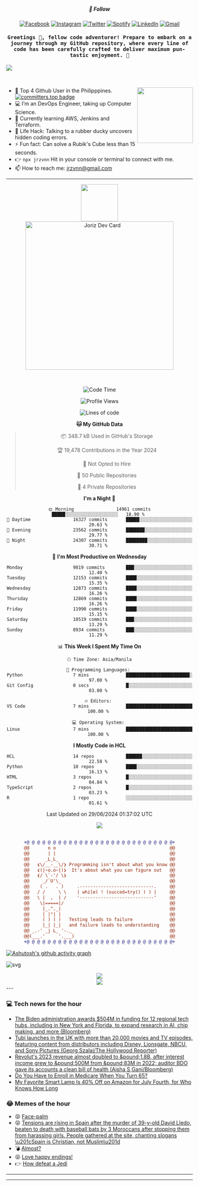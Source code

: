 <h5 align="center">💬 Follow</h5>
<div align="center">

[![Facebook](https://img.shields.io/badge/Facebook-%231877F2.svg?style=for-the-badge&logo=Facebook&logoColor=white)](https://www.facebook.com/Horisyo/)
[![Instagram](https://img.shields.io/badge/Instagram-%23E4405F.svg?style=for-the-badge&logo=Instagram&logoColor=white)](https://www.instagram.com/jrzvnn_/)
[![Twitter](https://img.shields.io/badge/Twitter-%231DA1F2.svg?style=for-the-badge&logo=Twitter&logoColor=white)](https://twitter.com/jrz_studies)
[![Spotify](https://img.shields.io/badge/Spotify-%231ED760.svg?style=for-the-badge&logo=Spotify&logoColor=white)](https://open.spotify.com/user/217td4qrc6mzqjodfalmzjpdi?si=b93099b9078c4ccb)
[![LinkedIn](https://img.shields.io/badge/LinkedIn-%230077B5.svg?style=for-the-badge&logo=LinkedIn&logoColor=white)](https://www.linkedin.com/in/jrz-vnn/)
[![Gmail](https://img.shields.io/badge/Gmail-D14836?style=for-the-badge&logo=gmail&logoColor=white)](mailto:jrzvnn@gmail.com)

</div>
<h4 align="center"><samp>Greetings 👋, fellow code adventurer! Prepare to embark on a journey through my GitHub repository, where every line of code has been carefully crafted to deliver maximum pun-tastic enjoyment. 🚀 </samp></h4>

<!--horizontal divider(gradiant)-->
<img src="https://user-images.githubusercontent.com/73097560/115834477-dbab4500-a447-11eb-908a-139a6edaec5c.gif">

&nbsp; 

<img align='right' src='https://github.com/Rishit-dagli/Rishit-dagli/blob/master/images/octocat-anime.gif' width='150"'>

- 🚀 Top 4 Github User in the Philipppines. [![committers.top badge](https://user-badge.committers.top/philippines/jrzvnn.svg)](https://user-badge.committers.top/philippines/USERNAME)
- 💻 I’m an DevOps Engineer, taking up Computer Science.
- 🤖 Currently learning AWS, Jenkins and Terraform.
- 🎯 Life Hack: Talking to a rubber ducky uncovers hidden coding errors.
- ⚡ Fun fact: Can solve a Rubik's Cube less than 15 seconds.
- 👉 `npx jrzvnn` Hit in your console or terminal to connect with me.
- 📫 How to reach me: jrzvnn@gmail.com

---

<!--🖼️OCTOCAT-->
<p align="center">

<img src="https://media.giphy.com/media/IP7sarl7C5lSFCw9rG/giphy.gif"  width="100px" height="100px">
<br />
<a href="https://app.daily.dev/jorizvillanueva"><img src="https://github.com/jrzvnn/jrzvnn/blob/main/devcard.svg" width="400" alt="Joriz Dev Card"/></a>
</p>

<br />
<div align="center">

<!--START_SECTION:waka-->
![Code Time](http://img.shields.io/badge/Code%20Time-259%20hrs%2059%20mins-blue)

![Profile Views](http://img.shields.io/badge/Profile%20Views-53-blue)

![Lines of code](https://img.shields.io/badge/From%20Hello%20World%20I%27ve%20Written-1.6%20million%20lines%20of%20code-blue)

**🐱 My GitHub Data** 

> 📦 348.7 kB Used in GitHub's Storage 
 > 
> 🏆 19,478 Contributions in the Year 2024
 > 
> 🚫 Not Opted to Hire
 > 
> 📜 50 Public Repositories 
 > 
> 🔑 4 Private Repositories 
 > 
**I'm a Night 🦉** 

```text
🌞 Morning                14961 commits       █████░░░░░░░░░░░░░░░░░░░░   18.90 % 
🌆 Daytime                16327 commits       █████░░░░░░░░░░░░░░░░░░░░   20.63 % 
🌃 Evening                23562 commits       ███████░░░░░░░░░░░░░░░░░░   29.77 % 
🌙 Night                  24307 commits       ████████░░░░░░░░░░░░░░░░░   30.71 % 
```
📅 **I'm Most Productive on Wednesday** 

```text
Monday                   9819 commits        ███░░░░░░░░░░░░░░░░░░░░░░   12.40 % 
Tuesday                  12153 commits       ████░░░░░░░░░░░░░░░░░░░░░   15.35 % 
Wednesday                12873 commits       ████░░░░░░░░░░░░░░░░░░░░░   16.26 % 
Thursday                 12869 commits       ████░░░░░░░░░░░░░░░░░░░░░   16.26 % 
Friday                   11990 commits       ████░░░░░░░░░░░░░░░░░░░░░   15.15 % 
Saturday                 10519 commits       ███░░░░░░░░░░░░░░░░░░░░░░   13.29 % 
Sunday                   8934 commits        ███░░░░░░░░░░░░░░░░░░░░░░   11.29 % 
```


📊 **This Week I Spent My Time On** 

```text
🕑︎ Time Zone: Asia/Manila

💬 Programming Languages: 
Python                   7 mins              ████████████████████████░   97.00 % 
Git Config               0 secs              █░░░░░░░░░░░░░░░░░░░░░░░░   03.00 % 

🔥 Editors: 
VS Code                  7 mins              █████████████████████████   100.00 % 

💻 Operating System: 
Linux                    7 mins              █████████████████████████   100.00 % 
```

**I Mostly Code in HCL** 

```text
HCL                      14 repos            ██████░░░░░░░░░░░░░░░░░░░   22.58 % 
Python                   10 repos            ████░░░░░░░░░░░░░░░░░░░░░   16.13 % 
HTML                     3 repos             █░░░░░░░░░░░░░░░░░░░░░░░░   04.84 % 
TypeScript               2 repos             █░░░░░░░░░░░░░░░░░░░░░░░░   03.23 % 
R                        1 repo              ░░░░░░░░░░░░░░░░░░░░░░░░░   01.61 % 
```




 Last Updated on 29/06/2024 01:37:02 UTC
<!--END_SECTION:waka-->

<img src="https://wakatime.com/share/@jrzvnn/70a4618c-7cd9-4016-b7b9-eabe75c837ee.svg">

<br />
<br />

```diff
+@ @ @ @ @ @ @ @ @ @ @ @ @ @ @ @ @ @ @ @ @ @ @ @ @ @ @ @+
@@       o o                                           @@
@@       | |                                           @@
@@      _L_L_                                          @@
@@   ❮\/__-__\/❯ Programming isn't about what you know @@
@@   ❮(|~o.o~|)❯  It's about what you can figure out   @@
@@   ❮/ \`-'/ \❯                                       @@
@@     _/`U'\_                                         @@
@@    ( .   . )     .----------------------------.     @@
@@   / /     \ \    | while( ! (succed=try() ) ) |     @@
@@   \ |  ,  | /    '----------------------------'     @@
@@    \|=====|/                                        @@
@@     |_.^._|                                         @@
@@     | |"| |                                         @@
@@     ( ) ( )   Testing leads to failure              @@
@@     |_| |_|   and failure leads to understanding    @@
@@ _.-' _j L_ '-._                                     @@
@@(___.'     '.___)                                    @@
+@ @ @ @ @ @ @ @ @ @ @ @ @ @ @ @ @ @ @ @ @ @ @ @ @ @ @ @+

```

</div>


[![Ashutosh's github activity graph](https://github-readme-activity-graph.vercel.app/graph?username=jrzvnn&theme=github-compact)](https://github.com/ashutosh00710/github-readme-activity-graph)


![svg](profile-3d-contrib/profile-night-green.svg)

<div align="center">
<img src="https://github.com/jrzvnn/jrzvnn/blob/output/github-snake-dark.svg">
</div>

<div align=center>
<img align=center src=https://metrics.lecoq.io/jrzvnn?template=classic&isocalendar=1&languages=1&achievements=1&base=header%2C%20activity%2C%20community%2C%20repositories%2C%20metadata&base.indepth=false&base.hireable=false&base.skip=false&isocalendar=false&isocalendar.duration=full-year&languages=false&languages.limit=8&languages.threshold=0%25&languages.other=false&languages.colors=github&languages.sections=most-used&languages.indepth=false&languages.analysis.timeout=15&languages.analysis.timeout.repositories=7.5&languages.categories=markup%2C%20programming&languages.recent.categories=markup%2C%20programming&languages.recent.load=300&languages.recent.days=14&achievements=false&achievements.threshold=C&achievements.secrets=true&achievements.display=detailed&achievements.limit=0&config.timezone=Asia%2FManila)
</div>
<div align="left">
---

### 💻 Tech news for the hour

<!-- TECH:START -->
 - [The Biden administration awards $504M in funding for 12 regional tech hubs, including in New York and Florida, to expand research in AI, chip making, and more &lpar;Bloomberg&rpar;](http://www.techmeme.com/240702/p5#a240702p5)
 - [Tubi launches in the UK with more than 20,000 movies and TV episodes, featuring content from distributors including Disney, Lionsgate, NBCU, and Sony Pictures &lpar;Georg Szalai/The Hollywood Reporter&rpar;](http://www.techmeme.com/240702/p4#a240702p4)
 - [Revolut&#39;s 2023 revenue almost doubled to &amp;pound;1.8B, after interest income grew to &amp;pound;500M from &amp;pound;83M in 2022; auditor BDO gave its accounts a clean bill of health &lpar;Aisha S Gani/Bloomberg&rpar;](http://www.techmeme.com/240702/p3#a240702p3)
 - [Do You Have to Enroll in Medicare When You Turn 65?](https://www.cnet.com/personal-finance/insurance/do-you-have-to-enroll-in-medicare-when-you-turn-65/#ftag=CAD590a51e)
 - [My Favorite Smart Lamp Is 40% Off on Amazon for July Fourth, for Who Knows How Long](https://www.cnet.com/deals/my-favorite-smart-lamp-is-40-off-on-amazon-for-july-fourth-for-who-knows-how-long/#ftag=CAD590a51e)<!-- TECH:END -->

### 😂 Memes of the hour

<!-- MEMES:START -->
 - 😝 [Face-palm](http://9gag.com/gag/avyPLBq)
 - 😝 [Tensions are rising in Spain after the murder of 39-y-old David Lledo, beaten to death with baseball bats by 3 Moroccans after stopping them from harassing girls. People gathered at the site, chanting slogans \u201cSpain is Christian, not Muslim\u201d](http://9gag.com/gag/a5Q7NBV)
 - 💣 [Almost?](http://9gag.com/gag/aqy527Y)
 - 😝 [Love happy endings!](http://9gag.com/gag/aAy1r7E)
 - 👉 [How defeat a Jedi](http://9gag.com/gag/aoy90GA)<!-- MEMES:END -->

---

---

